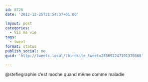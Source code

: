 ```yaml
---
id: 8726
date: '2012-12-25T21:54:37+01:00'

layout: post
categories:
  - Vis ma vie
tags:
  - tweet
format: status
publish_social: no
guid: 'http://tweets.local/?birdsite_tweet=283692247101370368'

---
```


@stefiegraphie c’est moche quand même comme maladie